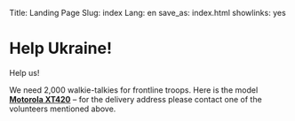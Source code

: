 Title: Landing Page
Slug: index
Lang: en
save_as: index.html
showlinks: yes

# Help Ukraine!

Help us!

<p class="highlight info">
    We need 2,000 walkie-talkies for frontline troops. Here is the model <a href="https://www.onedirect.es/productos/motorola/motorola-xt420?___store=es"><b>Motorola XT420</b></a> – for the delivery address please contact one of the volunteers mentioned above.
</p>